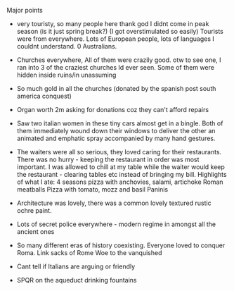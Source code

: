 Major points

- very touristy, so many people here thank god I didnt come in peak season (is it just spring break?) (I got overstimulated so easily)
  Tourists were from everywhere. Lots of European people, lots of languages I couldnt understand. 0 Australians.

- Churches everywhere, All of them were crazily good. otw to see one, I ran into 3 of the craziest churches Id ever seen. Some of them were hidden inside ruins/in unassuming

- So much gold in all the churches (donated by the spanish post south america conquest)

- Organ worth 2m asking for donations coz they can't afford repairs

- Saw two italian women in these tiny cars almost get in a bingle. Both of them immediately wound down their windows to deliver the other an animated and emphatic spray accompanied by many hand gestures.

- The waiters were all so serious, they loved caring for their restaurants. There was no hurry - keeping the restaurant in order was most important. I was allowed to chill at my table while the waiter would keep the restaurant - clearing tables etc instead of bringing my bill.
  Highlights of what I ate:
  4 seasons pizza with anchovies, salami, artichoke
  Roman meatballs
  Pizza with tomato, mozz and basil
  Paninis

- Architecture was lovely, there was a common lovely textured rustic ochre paint.

- Lots of secret police everywhere - modern regime in amongst all the ancient ones

- So many different eras of history coexisting. Everyone loved to conquer Roma. Link sacks of Rome
  Woe to the vanquished

- Cant tell if Italians are arguing or friendly

- SPQR on the aqueduct drinking fountains

